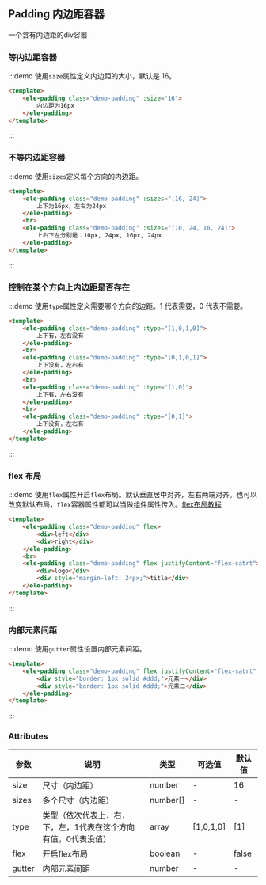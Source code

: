 ## Padding 内边距容器

一个含有内边距的div容器

### 等内边距容器

:::demo 使用`size`属性定义内边距的大小，默认是 16。
```html
<template>
    <ele-padding class="demo-padding" :size="16">
        内边距为16px
    </ele-padding>
</template>
```
:::

### 不等内边距容器

:::demo 使用`sizes`定义每个方向的内边距。
```html
<template>
    <ele-padding class="demo-padding" :sizes="[16, 24]">
        上下为16px，左右为24px
    </ele-padding>
    <br>
    <ele-padding class="demo-padding" :sizes="[10, 24, 16, 24]">
        上右下左分别是：10px, 24px, 16px, 24px
    </ele-padding>  
</template>
```
:::

### 控制在某个方向上内边距是否存在

:::demo 使用`type`属性定义需要哪个方向的边距。1 代表需要，0 代表不需要。
```html
<template>
    <ele-padding class="demo-padding" :type="[1,0,1,0]">
        上下有，左右没有
    </ele-padding>
    <br>
    <ele-padding class="demo-padding" :type="[0,1,0,1]">
        上下没有，左右有
    </ele-padding>
    <br>
    <ele-padding class="demo-padding" :type="[1,0]">
        上下有，左右没有
    </ele-padding>
    <br>
    <ele-padding class="demo-padding" :type="[0,1]">
        上下没有，左右有
    </ele-padding>
</template>
```
:::

### flex 布局

:::demo 使用`flex`属性开启`flex`布局。默认垂直居中对齐，左右两端对齐。也可以改变默认布局，`flex`容器属性都可以当做组件属性传入。<a href="https://www.ruanyifeng.com/blog/2015/07/flex-grammar.html" target="_blank">flex布局教程</a>
```html
<template>
    <ele-padding class="demo-padding" flex>
        <div>left</div>
        <div>right</div>
    </ele-padding>
    <br>
    <ele-padding class="demo-padding" flex justifyContent="flex-satrt">
        <div>logo</div>
        <div style="margin-left: 24px;">title</div>
    </ele-padding>
</template>
```
:::

### 内部元素间距

:::demo 使用`gutter`属性设置内部元素间距。
```html
<template>
    <ele-padding class="demo-padding" flex justifyContent="flex-satrt" :gutter="16">
        <div style="border: 1px solid #ddd;">元素一</div>
        <div style="border: 1px solid #ddd;">元素二</div>
    </ele-padding>
</template>
```
:::

### Attributes
| 参数      | 说明 | 类型      | 可选值                                     | 默认值   |
|---------- |--|---------- |-----------------------------------------|-------- |
| size     | 尺寸（内边距） | number  | - |    16     |
| sizes     | 多个尺寸（内边距） | number[]  | - |    -     |
| type     | 类型（依次代表上，右，下，左，1代表在这个方向有值，0代表没值） | array  | [1,0,1,0] |    [1]     |
| flex     | 开启flex布局 | boolean  | - |    false     |
| gutter     | 内部元素间距 | number  | - |    -     |
